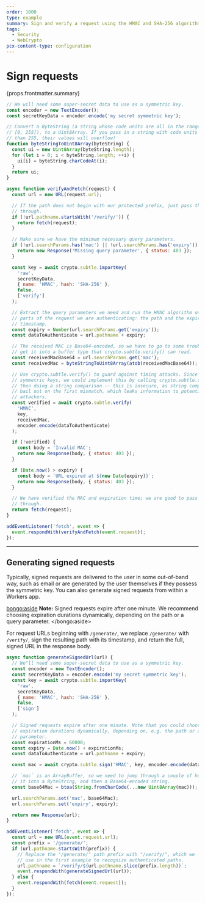 ```yaml
---
order: 1000
type: example
summary: Sign and verify a request using the HMAC and SHA-256 algorithms or return a 403.
tags:
  - Security
  - WebCrypto
pcx-content-type: configuration
---
```


# Sign requests

<ContentColumn>
  <p>{props.frontmatter.summary}</p>
</ContentColumn>

```js
// We will need some super-secret data to use as a symmetric key.
const encoder = new TextEncoder();
const secretKeyData = encoder.encode('my secret symmetric key');

// Convert a ByteString (a string whose code units are all in the range
// [0, 255]), to a Uint8Array. If you pass in a string with code units larger
// than 255, their values will overflow!
function byteStringToUint8Array(byteString) {
  const ui = new Uint8Array(byteString.length);
  for (let i = 0; i < byteString.length; ++i) {
    ui[i] = byteString.charCodeAt(i);
  }
  return ui;
}

async function verifyAndFetch(request) {
  const url = new URL(request.url);

  // If the path does not begin with our protected prefix, just pass the request
  // through.
  if (!url.pathname.startsWith('/verify/')) {
    return fetch(request);
  }

  // Make sure we have the minimum necessary query parameters.
  if (!url.searchParams.has('mac') || !url.searchParams.has('expiry')) {
    return new Response('Missing query parameter', { status: 403 });
  }

  const key = await crypto.subtle.importKey(
    'raw',
    secretKeyData,
    { name: 'HMAC', hash: 'SHA-256' },
    false,
    ['verify']
  );

  // Extract the query parameters we need and run the HMAC algorithm on the
  // parts of the request we are authenticating: the path and the expiration
  // timestamp.
  const expiry = Number(url.searchParams.get('expiry'));
  const dataToAuthenticate = url.pathname + expiry;

  // The received MAC is Base64-encoded, so we have to go to some trouble to
  // get it into a buffer type that crypto.subtle.verify() can read.
  const receivedMacBase64 = url.searchParams.get('mac');
  const receivedMac = byteStringToUint8Array(atob(receivedMacBase64));

  // Use crypto.subtle.verify() to guard against timing attacks. Since HMACs use
  // symmetric keys, we could implement this by calling crypto.subtle.sign() and
  // then doing a string comparison -- this is insecure, as string comparisons
  // bail out on the first mismatch, which leaks information to potential
  // attackers.
  const verified = await crypto.subtle.verify(
    'HMAC',
    key,
    receivedMac,
    encoder.encode(dataToAuthenticate)
  );

  if (!verified) {
    const body = 'Invalid MAC';
    return new Response(body, { status: 403 });
  }

  if (Date.now() > expiry) {
    const body = `URL expired at ${new Date(expiry)}`;
    return new Response(body, { status: 403 });
  }

  // We have verified the MAC and expiration time; we are good to pass the request
  // through.
  return fetch(request);
}

addEventListener('fetch', event => {
  event.respondWith(verifyAndFetch(event.request));
});
```

---

<ContentColumn>

## Generating signed requests

Typically, signed requests are delivered to the user in some out-of-band way, such as email or are generated by the user themselves if they possess the symmetric key. You can also generate signed requests from within a Workers app.

<bongo:aside>
**Note:** Signed requests expire after one minute. We recommend choosing expiration durations dynamically, depending on the path or a query parameter.
</bongo:aside>

For request URLs beginning with `/generate/`, we replace `/generate/` with `/verify/`, sign the resulting path with its timestamp, and return the full, signed URL in the response body.

</ContentColumn>

```js
async function generateSignedUrl(url) {
  // We"ll need some super-secret data to use as a symmetric key.
  const encoder = new TextEncoder();
  const secretKeyData = encoder.encode('my secret symmetric key');
  const key = await crypto.subtle.importKey(
    'raw',
    secretKeyData,
    { name: 'HMAC', hash: 'SHA-256' },
    false,
    ['sign']
  );

  // Signed requests expire after one minute. Note that you could choose
  // expiration durations dynamically, depending on, e.g. the path or a query
  // parameter.
  const expirationMs = 60000;
  const expiry = Date.now() + expirationMs;
  const dataToAuthenticate = url.pathname + expiry;

  const mac = await crypto.subtle.sign('HMAC', key, encoder.encode(dataToAuthenticate));

  // `mac` is an ArrayBuffer, so we need to jump through a couple of hoops to get
  // it into a ByteString, and then a Base64-encoded string.
  const base64Mac = btoa(String.fromCharCode(...new Uint8Array(mac)));

  url.searchParams.set('mac', base64Mac);
  url.searchParams.set('expiry', expiry);

  return new Response(url);
}

addEventListener('fetch', event => {
  const url = new URL(event.request.url);
  const prefix = '/generate/';
  if (url.pathname.startsWith(prefix)) {
    // Replace the "/generate/" path prefix with "/verify/", which we
    // use in the first example to recognize authenticated paths.
    url.pathname = `/verify/${url.pathname.slice(prefix.length)}`;
    event.respondWith(generateSignedUrl(url));
  } else {
    event.respondWith(fetch(event.request));
  }
});
```
